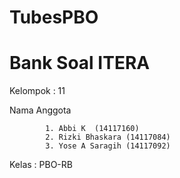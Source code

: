 # TubesPBO
# Bank Soal ITERA

Kelompok  : 11

Nama Anggota 

            1. Abbi K  (14117160)
            2. Rizki Bhaskara (14117084)
            3. Yose A Saragih (14117092)

Kelas     : PBO-RB
